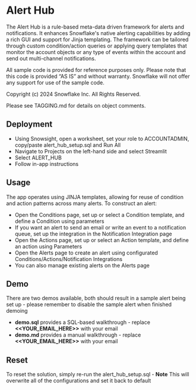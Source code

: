 # Alert Hub

The Alert Hub is a rule-based meta-data driven framework for alerts and notifications.  It enhances Snowflake's native alerting capabilities by adding a rich GUI and support for Jinja templating.  The framework can be tailored through custom condition/action queries or applying query templates that monitor the account objects or any type of events within the account and send out multi-channel notifications.

All sample code is provided for reference purposes only. Please note that this code is provided “AS IS” and without warranty. Snowflake will not offer any support for use of the sample code.

Copyright (c) 2024 Snowflake Inc. All Rights Reserved.

Please see TAGGING.md for details on object comments.

## Deployment
- Using Snowsight, open a worksheet, set your role to ACCOUNTADMIN, copy/paste alert_hub_setup.sql and Run All
- Navigate to Projects on the left-hand side and select Streamlit
- Select ALERT_HUB
- Follow in-app instructions

## Usage
The app operates using JINJA templates, allowing for reuse of condition and action patterns across many alerts.  To construct an alert:

- Open the Conditions page, set up or select a Condition template, and define a Condition using parameters
- If you want an alert to send an email or write an event to a notification queue, set up the integration in the Notification Integration page
- Open the Actions page, set up or select an Action template, and define an action using Parameters
- Open the Alerts page to create an alert using configurated Conditions/Actions/Notification Integrations
- You can also manage existing alerts on the Alerts page

## Demo
There are two demos available, both should result in a sample alert being set up - please remember to disable the sample alert when finished demoing
- **demo.sql** provides a SQL-based walkthrough -  replace **<<YOUR_EMAIL_HERE>>** with your email
- **demo.md** provides a manual walkthrough - replace **<<YOUR_EMAIL_HERE>>** with your email

## Reset
To reset the solution, simply re-run the alert_hub_setup.sql - **Note** This will overwrite all of the configurations and set it back to default